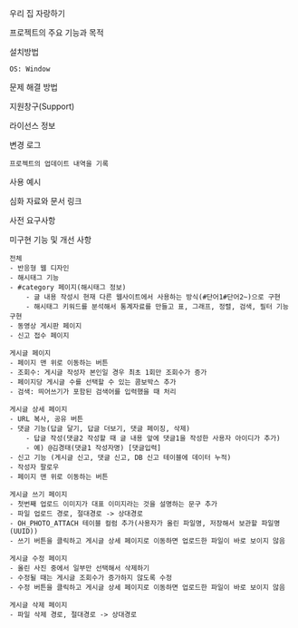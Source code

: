 우리 집 자랑하기

프로젝트의 주요 기능과 목적

설치방법
	
	OS: Window

문제 해결 방법

지원창구(Support)

라이선스 정보

변경 로그
	
	프로젝트의 업데이트 내역을 기록

사용 예시

심화 자료와 문서 링크

사전 요구사항

미구현 기능 및 개선 사항
	
	전체
	- 반응형 웹 디자인
	- 해시태그 기능
	- #category 페이지(해시태그 정보)
    	- 글 내용 작성시 현재 다른 웹사이트에서 사용하는 방식(#단어1#단어2~)으로 구현
    	- 해시태그 키워드를 분석해서 통계자료를 만들고 표, 그래프, 정렬, 검색, 필터 기능 구현	
	- 동영상 게시판 페이지
	- 신고 접수 페이지
	
	게시글 페이지
	- 페이지 맨 위로 이동하는 버튼
	- 조회수: 게시글 작성자 본인일 경우 최초 1회만 조회수가 증가
	- 페이지당 게시글 수를 선택할 수 있는 콤보박스 추가
	- 검색: 띄어쓰기가 포함된 검색어를 입력했을 때 처리
	
	게시글 상세 페이지
	- URL 복사, 공유 버튼
	- 댓글 기능(답글 달기, 답글 더보기, 댓글 페이징, 삭제)
    	- 답글 작성(댓글2 작성할 때 글 내용 앞에 댓글1을 작성한 사용자 아이디가 추가)
    	- 예) @김경태(댓글1 작성자명) [댓글입력]
	- 신고 기능 (게시글 신고, 댓글 신고, DB 신고 테이블에 데이터 누적)
	- 작성자 팔로우
	- 페이지 맨 위로 이동하는 버튼
	
	게시글 쓰기 페이지
	- 첫번째 업로드 이미지가 대표 이미지라는 것을 설명하는 문구 추가
	- 파일 업로드 경로, 절대경로 -> 상대경로
	- OH_PHOTO_ATTACH 테이블 컬럼 추가(사용자가 올린 파일명, 저장해서 보관할 파일명(UUID))
	- 쓰기 버튼을 클릭하고 게시글 상세 페이지로 이동하면 업로드한 파일이 바로 보이지 않음
	
	게시글 수정 페이지
	- 올린 사진 중에서 일부만 선택해서 삭제하기
	- 수정될 때는 게시글 조회수가 증가하지 않도록 수정
	- 수정 버튼을 클릭하고 게시글 상세 페이지로 이동하면 업로드한 파일이 바로 보이지 않음
	 
	게시글 삭제 페이지
	- 파일 삭제 경로, 절대경로 -> 상대경로








